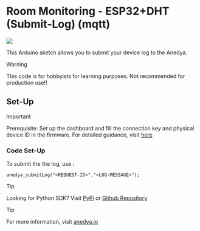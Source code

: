 # Room Monitoring - ESP32+DHT (Submit-Log) (mqtt)
[<img src="https://img.shields.io/badge/anedya-documentation-blue?link=https%3A%2F%2Fdocs.anedya.io">](https://docs.anedya.io)


This Arduino sketch allows you to submit your device log to the Anedya.

> [!WARNING]
> This code is for hobbyists for learning purposes. Not recommended for production use!!

## Set-Up

> [!IMPORTANT]
> Prerequisite: Set up the dashboard and fill the connection key and physical device ID in the firmware. For detailed guidance, visit [here](https://github.com/anedyaio/anedya-example-nodemcu/blob/main/README.md) 

### Code Set-Up 

To submit the the log, use : 
```
anedya_submitLog("<REQUEST-ID>","<LOG-MESSAGE>");
```


> [!TIP]
> Looking for Python SDK? Visit [PyPi](https://pypi.org/project/anedya-dev-sdk/) or [Github Repository](https://github.com/anedyaio/anedya-dev-sdk-pyhton)

>[!TIP]
> For more information, visit [anedya.io](https://anedya.io/)
 